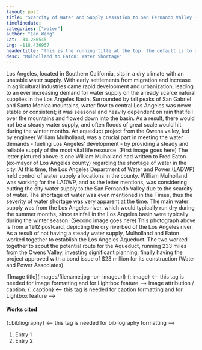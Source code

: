 ```yaml
---
layout: post
title: "Scarcity of Water and Supply Cessation to San Fernando Valley - Mulholland to Eaton"
timelinedate: 
categories: ["water"]
author: "Ian Wang"
Lat:  34.286545
Lng: -118.436957
headertitle: "this is the running title at the top. the default is to display the site title, so to activate the running title you will need to uncomment in the post.html layout"
desc: "Mulholland to Eaton: Water Shortage"
---
```



Los Angeles, located in Southern California, sits in a dry climate with an unstable water supply. With early settlements from migration and increase in agricultural industries came rapid development and urbanization, leading to an ever increasing demand for water supply on the already scarce natural supplies in the Los Angeles Basin. Surrounded by tall peaks of San Gabriel and Santa Monica mountains, water flow to central Los Angeles was never stable or consistent; it was seasonal and heavily dependent on rain that fell over the mountains and flowed down into the basin. As a result, there would not be a steady water supply, and often floods of great scale would hit during the winter months. An aqueduct project from the Owens valley, led by engineer William Mulholland, was a crucial part in meeting the water demands - fueling Los Angeles’ development - by providing a steady and reliable supply of the most vital life resource.
(First image goes here)
The letter pictured above is one William Mulholland had written to Fred Eaton (ex-mayor of Los Angeles county) regarding the shortage of water in the city. At this time, the Los Angeles Department of Water and Power (LADWP) held control of water supply allocations in the county. William Mulholland was working for the LADWP, and as the letter mentions, was considering cutting the city water supply to the San Fernando Valley due to the scarcity of water. The shortage of water was even mentioned in the Times, thus the severity of water shortage was very apparent at the time. The main water supply was from the Los Angeles river, which would typically run dry during the summer months, since rainfall in the Los Angeles basin were typically during the winter season.
(Second image goes here)
This photograph above is from a 1912 postcard, depicting the dry riverbed of the Los Angeles river. As a result of not having a steady water supply, Mulholland and Eaton worked together to establish the Los Angeles Aqueduct. The two worked together to scout the potential route for the Aqueduct, running 233 miles from the Owens Valley, investing significant planning, finally having the project approved with a bond issue of $23 million for its construction (Water and Power Associates).




![Image title](images/filename.jpg -or- imageurl)
   {:.image} <-- this tag is needed for image formatting and for Lightbox feature -->
Image attribution / caption.
   {:.caption} <-- this tag is needed for caption formatting and for Lightbox feature -->


#### Works cited


{:.bibliography} <-- this tag is needed for bibliography formatting -->
1. Entry 1
2. Entry 2
